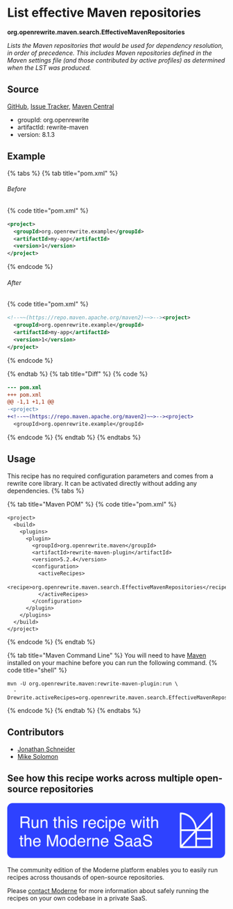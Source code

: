 # List effective Maven repositories

**org.openrewrite.maven.search.EffectiveMavenRepositories**

_Lists the Maven repositories that would be used for dependency resolution, in order of precedence. This includes Maven repositories defined in the Maven settings file (and those contributed by active profiles) as determined when the LST was produced._

## Source

[GitHub](https://github.com/openrewrite/rewrite/blob/main/rewrite-maven/src/main/java/org/openrewrite/maven/search/EffectiveMavenRepositories.java), [Issue Tracker](https://github.com/openrewrite/rewrite/issues), [Maven Central](https://central.sonatype.com/artifact/org.openrewrite/rewrite-maven/8.1.3/jar)

* groupId: org.openrewrite
* artifactId: rewrite-maven
* version: 8.1.3

## Example


{% tabs %}
{% tab title="pom.xml" %}

###### Before
{% code title="pom.xml" %}
```xml
<project>
  <groupId>org.openrewrite.example</groupId>
  <artifactId>my-app</artifactId>
  <version>1</version>
</project>
```
{% endcode %}

###### After
{% code title="pom.xml" %}
```xml
<!--~~(https://repo.maven.apache.org/maven2)~~>--><project>
  <groupId>org.openrewrite.example</groupId>
  <artifactId>my-app</artifactId>
  <version>1</version>
</project>
```
{% endcode %}

{% endtab %}
{% tab title="Diff" %}
{% code %}
```diff
--- pom.xml
+++ pom.xml
@@ -1,1 +1,1 @@
-<project>
+<!--~~(https://repo.maven.apache.org/maven2)~~>--><project>
  <groupId>org.openrewrite.example</groupId>
```
{% endcode %}
{% endtab %}
{% endtabs %}


## Usage

This recipe has no required configuration parameters and comes from a rewrite core library. It can be activated directly without adding any dependencies.
{% tabs %}

{% tab title="Maven POM" %}
{% code title="pom.xml" %}
```markup
<project>
  <build>
    <plugins>
      <plugin>
        <groupId>org.openrewrite.maven</groupId>
        <artifactId>rewrite-maven-plugin</artifactId>
        <version>5.2.4</version>
        <configuration>
          <activeRecipes>
            <recipe>org.openrewrite.maven.search.EffectiveMavenRepositories</recipe>
          </activeRecipes>
        </configuration>
      </plugin>
    </plugins>
  </build>
</project>
```
{% endcode %}
{% endtab %}

{% tab title="Maven Command Line" %}
You will need to have [Maven](https://maven.apache.org/download.cgi) installed on your machine before you can run the following command.
{% code title="shell" %}
```shell
mvn -U org.openrewrite.maven:rewrite-maven-plugin:run \
  -Drewrite.activeRecipes=org.openrewrite.maven.search.EffectiveMavenRepositories
```
{% endcode %}
{% endtab %}
{% endtabs %}

## Contributors
* [Jonathan Schneider](jkschneider@gmail.com)
* [Mike Solomon](mike@moderne.io)


## See how this recipe works across multiple open-source repositories

[![Moderne Link Image](/.gitbook/assets/ModerneRecipeButton.png)](https://app.moderne.io/recipes/org.openrewrite.maven.search.EffectiveMavenRepositories)

The community edition of the Moderne platform enables you to easily run recipes across thousands of open-source repositories.

Please [contact Moderne](https://moderne.io/product) for more information about safely running the recipes on your own codebase in a private SaaS.
